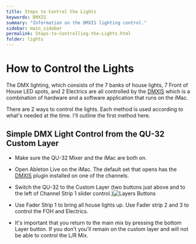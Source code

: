 ```yaml
---
title: Steps to Control the Lights
keywords: DMXIS
summary: "Information on the DMXIS lighting control."
sidebar: main_sidebar
permalink: Steps-to-Controlling-the-Lights.html
folder: lights
---
```


# How to Control the Lights

The DMX lighting, which consists of the 7 banks of house lights, 7 Front of House LED spots, and 2 Electrics are all controlled by the [DMXIS](/DMXIS.html) which is a combination of hardware and a software application that runs on the iMac.

There are 2 ways to control the lights.  Each method is used according to what's needed at the time.  I'll outline the first method here.

## Simple DMX Light Control from the QU-32 Custom Layer

- Make sure the QU-32 Mixer and the iMac are both on.
- Open Ableton Live on the iMac.  The default set that opens has the [DMXIS](/DMXIS.html) plugin installed on one of the channels.
- Switch the QU-32 to the Custom Layer (two buttons just above and to the left of Channel Strip 1 slider control.)![Layers Buttons](https://github.com/NewValleyChurch/Infrastructure-docs/blob/master/images/QU%20Layer.jpg)  

- Use Fader Strip 1 to bring all house lights up.  Use Fader strip 2 and 3 to control the FOH and Electrics.
- It's important that you return to the main mix by pressing the bottom Layer button.  If you don't you'll remain on the custom layer and will not be able to control the L/R Mix.
